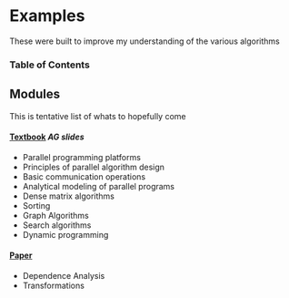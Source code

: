 # Examples
These were built to improve my understanding of the various algorithms

### Table of Contents

## Modules
This is tentative list of whats to hopefully come

#### [Textbook](http://www-users.cs.umn.edu/~karypis/parbook/) *AG slides*
- Parallel programming platforms
- Principles of parallel algorithm design
- Basic communication operations
- Analytical modeling of parallel programs
- Dense matrix algorithms
- Sorting
- Graph Algorithms
- Search algorithms
- Dynamic programming

#### [Paper](https://engineering.purdue.edu/~eigenman/ECE663/Handouts/bacon-compiling4hpc.pdf)
- Dependence Analysis
- Transformations
